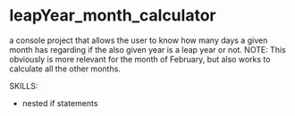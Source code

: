 # leapYear_month_calculator
a console project that allows the user to know how many days a given month has regarding if the also given year is a leap year or not. NOTE: This obviously is more relevant for the month of February, but also works to calculate all the other months.

SKILLS:
  - nested if statements
